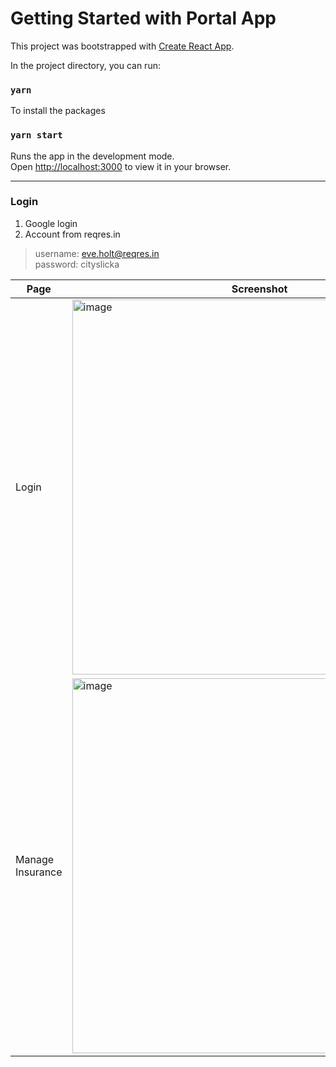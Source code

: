 # Getting Started with Portal App

This project was bootstrapped with [Create React App](https://github.com/facebook/create-react-app).

In the project directory, you can run:
### `yarn`
To install the packages

### `yarn start`

Runs the app in the development mode.\
Open [http://localhost:3000](http://localhost:3000) to view it in your browser.

---

### Login 
1. Google login
2. Account from reqres.in
>username: eve.holt@reqres.in\
>password: cityslicka


|Page|Screenshot|
|---|---|
|Login|<img width="600" alt="image" src="https://user-images.githubusercontent.com/123918612/215385434-a5c688c2-454b-4e88-af7a-afd9f0b7f256.png">|
|Manage Insurance|<img width="600" alt="image" src="https://user-images.githubusercontent.com/123918612/215385322-43ae8d43-cf52-4205-95e7-ecee4b78ef08.png">|


